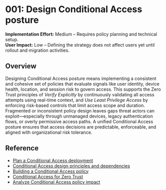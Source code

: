 # 001: Design Conditional Access posture

**Implementation Effort:** Medium – Requires policy planning and technical setup.  
**User Impact:** Low – Defining the strategy does not affect users yet until rollout and migration activities.

## Overview

Designing Conditional Access posture means implementing a consistent and cohesive set of policies that evaluate signals like user identity, device health, location, and session risk to govern access. This supports the Zero Trust principles of *Verify Explicitly* by continuously validating all access attempts using real-time context, and *Use Least Privilege Access* by enforcing risk-based controls that limit access scope and duration. Fragmented or inconsistent policy design leaves gaps threat actors can exploit—especially through unmanaged devices, legacy authentication flows, or overly permissive access paths. A unified Conditional Access posture ensures that access decisions are predictable, enforceable, and aligned with organizational risk tolerance.

## Reference

* [Plan a Conditional Access deployment](https://learn.microsoft.com/entra/identity/conditional-access/plan-conditional-access)
* [Conditional Access design principles and dependencies](https://learn.microsoft.com/azure/architecture/guide/security/conditional-access-design)
* [Building a Conditional Access policy](https://learn.microsoft.com/entra/identity/conditional-access/concept-conditional-access-policies)
* [Conditional Access for Zero Trust](https://learn.microsoft.com/azure/architecture/guide/security/conditional-access-zero-trust)
* [Analyze Conditional Access policy impact](https://learn.microsoft.com/entra/identity/conditional-access/concept-conditional-access-report-only)

